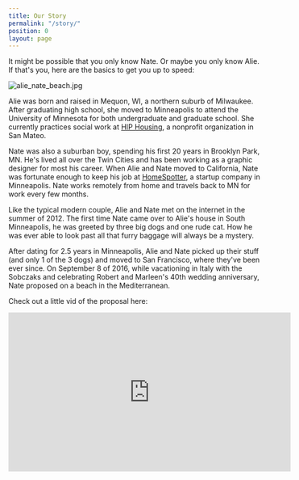 ```yaml
---
title: Our Story
permalink: "/story/"
position: 0
layout: page
---
```


It might be possible that you only know Nate. Or maybe you only know Alie. If that's you, here are the basics to get you up to speed:

![alie_nate_beach.jpg](/uploads/alie_nate_beach.jpg)

Alie was born and raised in Mequon, WI, a northern suburb of Milwaukee. After graduating high school, she moved to Minneapolis to attend the University of Minnesota for both undergraduate and graduate school. She currently practices social work at [HIP Housing](http://hiphousing.org), a nonprofit organization in San Mateo.

Nate was also a suburban boy, spending his first 20 years in Brooklyn Park, MN. He's lived all over the Twin Cities and has been working as a graphic designer for most his career. When Alie and Nate moved to California, Nate was fortunate enough to keep his job at [HomeSpotter](http://homespotter.com), a startup company in Minneapolis. Nate works remotely from home and travels back to MN for work every few months.

Like the typical modern couple, Alie and Nate met on the internet in the summer of 2012. The first time Nate came over to Alie's house in South Minneapolis, he was greeted by three big dogs and one rude cat. How he was ever able to look past all that furry baggage will always be a mystery.

After dating for 2.5 years in Minneapolis, Alie and Nate picked up their stuff (and only 1 of the 3 dogs) and moved to San Francisco, where they've been ever since. On September 8 of 2016, while vacationing in Italy with the Sobczaks and celebrating Robert and Marleen's 40th wedding anniversary, Nate proposed on a beach in the Mediterranean.

Check out a little vid of the proposal here:

<iframe width="560px" height="315px" src="https://www.youtube.com/embed/dbsUd2B4d3A" frameborder="0" allowfullscreen></iframe>
